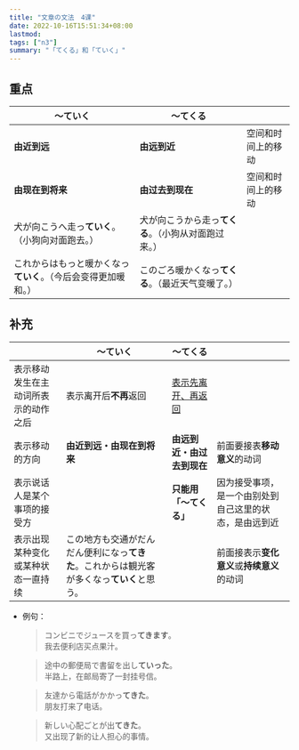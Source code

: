 ```yaml
---
title: "文章の文法　4课"
date: 2022-10-16T15:51:34+08:00
lastmod: 
tags: ["n3"]
summary: "「てくる」和「ていく」"
---
```


## 重点
| 〜ていく | 〜てくる ||
| --- | --- | --- |
| **由近到远** | **由远到近** | 空间和时间上的移动 |
| **由现在到将来** | **由过去到现在** | 空间和时间上的移动 |
| 犬が向こうへ走っ**ていく**。（小狗向对面跑去。） | 犬が向こうから走っ**てくる**。（小狗从对面跑过来。） |  |
| これからはもっと暖かくなっ**ていく**。（今后会变得更加暖和。） | このごろ暖かくなっ**てくる**。（最近天气变暖了。） |  |

## 补充
|  | 〜ていく | 〜てくる |  |
| ---- | --- | --- | --- |
| 表示移动发生在主动词所表示的动作之后 | 表示离开后**不再**返回 | [表示先离开、再返回](/minnano/43/#动词て形-来ます) |  |
| 表示移动的方向 | **由近到远・由现在到将来** | **由远到近・由过去到现在** | 前面要接表**移动意义**的动词 |
| 表示说话人是某个事项的接受方 |  | **只能用「〜てくる」** | 因为接受事项，是一个由别处到自己这里的状态，是由远到近 |
| 表示出现某种变化或某种状态一直持续 | この地方も交通がだんだん便利になっ**てきた**。これからは観光客が多くなっ**ていく**と思う。 |  | 前面接表示**变化意义**或**持续意义**的动词 |

- 例句：
    > コンビニでジュースを買っ**てきます**。  
    我去便利店买点果汁。

    > 途中の郵便局で書留を出し**ていった**。  
    半路上，在邮局寄了一封挂号信。

    > 友達から電話がかかっ**てきた**。  
    朋友打来了电话。

    > 新しい心配ごとが出**てきた**。  
    又出现了新的让人担心的事情。
